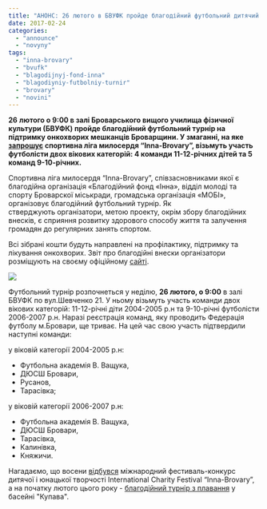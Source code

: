 ```yaml
---
title: "АНОНС: 26 лютого в БВУФК пройде благодійний футбольний дитячий турнір"
date: 2017-02-24
categories: 
  - "announce"
  - "novyny"
tags: 
  - "inna-brovary"
  - "bvufk"
  - "blagodijnyj-fond-inna"
  - "blagodiyniy-futbolniy-turnir"
  - "brovary"
  - "novini"
---
```


**26** **лютого о 9:00 в залі Броварського вищого училища фізичної культури (БВУФК) пройде благодійний футбольний турнір на підтримку онкохворих мешканців Броварщини. У змаганні, на яке [запрошує](http://sport.fond-inna.org/) спортивна ліга милосердя “Inna-Brovary”, візьмуть участь футболісти двох вікових категорій: 4 команди 11-12-річних дітей та 5 команд 9-10-річних.**

Спортивна ліга милосердя “Inna-Brovary”, співзасновниками якої є благодійна організація «Благодійний фонд «Інна», відділ молоді та спорту Броварскої міськради, громадська організація «МОБІ», організовує благодійний футбольний турнір. Як стверджують організатори, метою проекту, окрім збору благодійних внесків, є сприяння розвитку здорового способу життя та залучення громадян до регулярних занять спортом.

Всі зібрані кошти будуть направлені на профілактику, підтримку та лікування онкохворих. Звіт про благодійні внески організатори розміщують на своєму офіційному [сайті](http://sport.fond-inna.org/).

![](https://mpz.brovary.org/wp-content/uploads/2017/02/39254b4d07ee55b7ec77ba86f2425a62.jpg)

Футбольний турнір розпочнеться у неділю, **26 лютого, о 9:00** в залі БВУФК по вул.Шевченко 21. У ньому візьмуть участь команди двох вікових категорій: 11-12-річні діти 2004-2005 р.н та 9-10-річні футболісти 2006-2007 р.н. Наразі реєстрація команд, яку проводить Федерація футболу м.Бровари, ще триває. На цей час свою участь підтвердили наступні команди:

у віковій категорії 2004-2005 р.н:

- Футбольна академія В. Ващука,
- ДЮСШ Бровари,
- Русанов,
- Тарасівка;

у віковій категорії 2006-2007 р.н:

- Футбольна академія В. Ващука,
- ДЮСШ Бровари,
- Тарасівка,
- Калинівка,
- Княжичи.

Нагадаємо, що восени [відбувся](https://mpz.brovary.org/anons-5-6-lystopada-v-terminali-projde-blagodijnyj-mizhnarodnyj-festyval-konkurs/) міжнародний фестиваль-конкурс дитячої і юнацької творчості International Charity Festival “Inna-Brovary”, а на початку лютого цього року - [благодійний турнір з плавання](http://procherk.info/resonance/2-cherkassy-news/50542-jama-na-jami-u-tsentri-cherkas-doroga-znikla-razom-zi-snigom-foto) у басейні "Купава".
